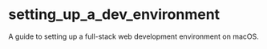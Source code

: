 # setting_up_a_dev_environment
A guide to setting up a full-stack web development environment on macOS.
